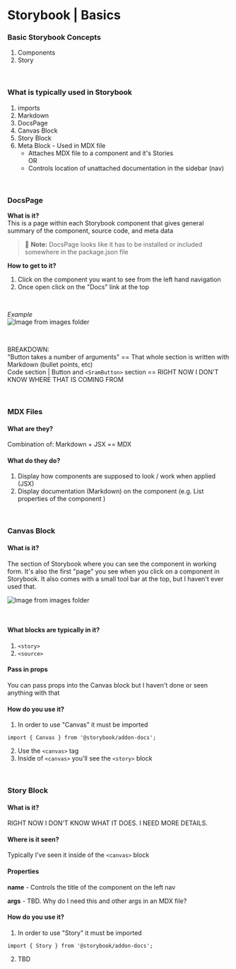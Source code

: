 # Storybook | Basics


### Basic Storybook Concepts

1. Components
1. Story

<br>

### What is typically used in Storybook 

1. imports
1. Markdown
1. DocsPage
1. Canvas Block
1. Story Block
1. Meta Block - Used in MDX file
    - Attaches MDX file to a component and it's Stories  
    OR
    - Controls location of unattached documentation in the sidebar (nav)


<br>

### DocsPage

**What is it?**  
 This is a page within each Storybook component that gives general summary of the component, source code, and meta data 

> :memo: **Note:**  DocsPage looks like it has to be installed or included somewhere in the package.json file 


**How to get to it?**
1. Click on the component you want to see from the left hand navigation
1. Once open click on the "Docs" link at the top

 <br> 

*Example*  
![Image from images folder](~@source/images/storybook/storybook-basics/storybook-basics-01.png)

<br>

BREAKDOWN:  
"Button takes a number of arguments" == That whole section is written with Markdown (bullet points, etc)  
Code section | Button and `<SramButton>` section == RIGHT NOW I DON'T KNOW WHERE THAT IS COMING FROM




<br>


### MDX Files

#### What are they?  
Combination of: Markdown + JSX == MDX

#### What do they do? 
1. Display how components are supposed to look / work when applied (JSX)
1. Display documentation (Markdown) on the component (e.g. List properties of the component )

<br>

### Canvas Block

#### What is it?
The section of Storybook where you can see the component in working form. It's also the first "page" you see when you click on a component in Storybook. It also comes with a small tool bar at the top, but I haven't ever used that.
<br>

![Image from images folder](~@source/images/storybook/storybook-basics/storybook-basics_canvas-01.png)

<br>

#### What blocks are typically in it?
1. `<story>`
1. `<source>`

#### Pass in props
You can pass props into the Canvas block but I haven't done or seen anything with that


#### How do you use it?  
1. In order to use "Canvas" it must be imported 
```
import { Canvas } from '@storybook/addon-docs';
```
2. Use the `<canvas>` tag  
1. Inside of `<canvas>` you'll see the `<story>` block


<br>


### Story Block

#### What is it?
<span class="warning">RIGHT NOW I DON'T KNOW WHAT IT DOES. I NEED MORE DETAILS.</span>

#### Where is it seen?
Typically I've seen it inside of the `<canvas>` block

#### Properties

**name** - Controls the title of the component on the left nav

**args** - <span class="warning">TBD. Why do I need this and other args in an MDX file?</span>

#### How do you use it?  
1. In order to use "Story" it must be imported 
```
import { Story } from '@storybook/addon-docs';
```

2. <span class="warning">TBD</span>